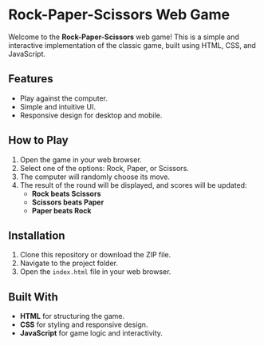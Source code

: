 # Rock-Paper-Scissors Web Game

Welcome to the **Rock-Paper-Scissors** web game! This is a simple and interactive implementation of the classic game, built using HTML, CSS, and JavaScript.

## Features

-   Play against the computer.
-   Simple and intuitive UI.
-   Responsive design for desktop and mobile.

## How to Play

1. Open the game in your web browser.
2. Select one of the options: Rock, Paper, or Scissors.
3. The computer will randomly choose its move.
4. The result of the round will be displayed, and scores will be updated:
    - **Rock beats Scissors**
    - **Scissors beats Paper**
    - **Paper beats Rock**

## Installation

1. Clone this repository or download the ZIP file.
2. Navigate to the project folder.
3. Open the `index.html` file in your web browser.

## Built With

-   **HTML** for structuring the game.
-   **CSS** for styling and responsive design.
-   **JavaScript** for game logic and interactivity.
